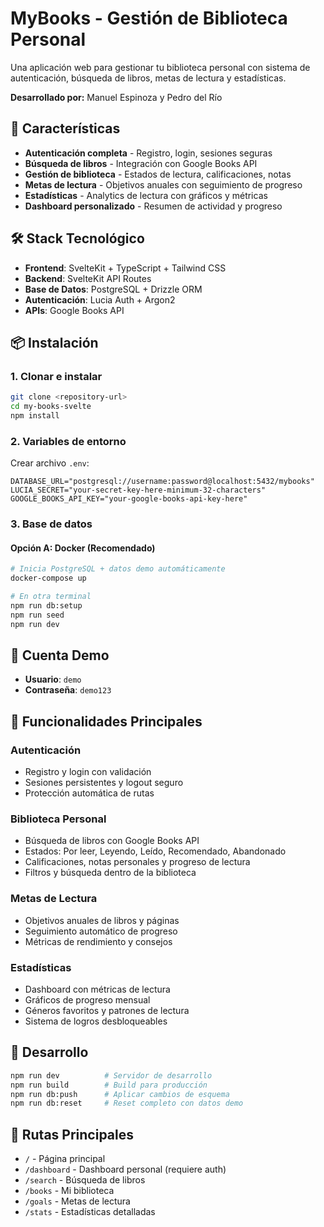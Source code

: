 # MyBooks - Gestión de Biblioteca Personal

Una aplicación web para gestionar tu biblioteca personal con sistema de autenticación, búsqueda de libros, metas de lectura y estadísticas.

**Desarrollado por:** Manuel Espinoza y Pedro del Río

## 🚀 Características

- **Autenticación completa** - Registro, login, sesiones seguras
- **Búsqueda de libros** - Integración con Google Books API
- **Gestión de biblioteca** - Estados de lectura, calificaciones, notas
- **Metas de lectura** - Objetivos anuales con seguimiento de progreso
- **Estadísticas** - Analytics de lectura con gráficos y métricas
- **Dashboard personalizado** - Resumen de actividad y progreso

## 🛠️ Stack Tecnológico

- **Frontend**: SvelteKit + TypeScript + Tailwind CSS
- **Backend**: SvelteKit API Routes
- **Base de Datos**: PostgreSQL + Drizzle ORM
- **Autenticación**: Lucia Auth + Argon2
- **APIs**: Google Books API

## 📦 Instalación

### 1. Clonar e instalar
```bash
git clone <repository-url>
cd my-books-svelte
npm install
```

### 2. Variables de entorno
Crear archivo `.env`:
```env
DATABASE_URL="postgresql://username:password@localhost:5432/mybooks"
LUCIA_SECRET="your-secret-key-here-minimum-32-characters"
GOOGLE_BOOKS_API_KEY="your-google-books-api-key-here"
```

### 3. Base de datos

#### Opción A: Docker (Recomendado)
```bash
# Inicia PostgreSQL + datos demo automáticamente
docker-compose up

# En otra terminal
npm run db:setup
npm run seed
npm run dev
```

## 🧪 Cuenta Demo

- **Usuario**: `demo`
- **Contraseña**: `demo123`

## 🎯 Funcionalidades Principales

### Autenticación
- Registro y login con validación
- Sesiones persistentes y logout seguro
- Protección automática de rutas

### Biblioteca Personal
- Búsqueda de libros con Google Books API
- Estados: Por leer, Leyendo, Leído, Recomendado, Abandonado
- Calificaciones, notas personales y progreso de lectura
- Filtros y búsqueda dentro de la biblioteca

### Metas de Lectura
- Objetivos anuales de libros y páginas
- Seguimiento automático de progreso
- Métricas de rendimiento y consejos

### Estadísticas
- Dashboard con métricas de lectura
- Gráficos de progreso mensual
- Géneros favoritos y patrones de lectura
- Sistema de logros desbloqueables

## 🚀 Desarrollo

```bash
npm run dev          # Servidor de desarrollo
npm run build        # Build para producción
npm run db:push      # Aplicar cambios de esquema
npm run db:reset     # Reset completo con datos demo
```

## 📱 Rutas Principales

- `/` - Página principal
- `/dashboard` - Dashboard personal (requiere auth)
- `/search` - Búsqueda de libros
- `/books` - Mi biblioteca
- `/goals` - Metas de lectura
- `/stats` - Estadísticas detalladas
